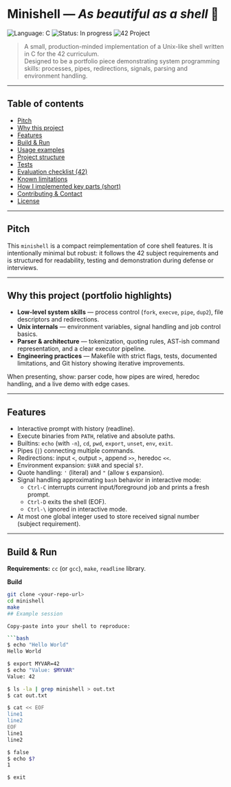 # Minishell — *As beautiful as a shell* 🚀

![Language: C](https://img.shields.io/badge/language-C-blue)
![Status: In progress](https://img.shields.io/badge/status-in--progress-yellow)
![42 Project](https://img.shields.io/badge/42-minishell-orange)

> A small, production-minded implementation of a Unix-like shell written in C for the 42 curriculum.  
> Designed to be a portfolio piece demonstrating system programming skills: processes, pipes, redirections, signals, parsing and environment handling.

---

## Table of contents

- [Pitch](#pitch)  
- [Why this project](#why-this-project-portfolio-highlights)  
- [Features](#features)  
- [Build & Run](#build--run)  
- [Usage examples](#usage-examples)  
- [Project structure](#project-structure)  
- [Tests](#tests)  
- [Evaluation checklist (42)](#evaluation-checklist-42)  
- [Known limitations](#known-limitations)  
- [How I implemented key parts (short)](#how-i-implemented-key-parts-short)  
- [Contributing & Contact](#contributing--contact)  
- [License](#license)

---

## Pitch

This `minishell` is a compact reimplementation of core shell features. It is intentionally minimal but robust: it follows the 42 subject requirements and is structured for readability, testing and demonstration during defense or interviews.

---

## Why this project (portfolio highlights)

- **Low-level system skills** — process control (`fork`, `execve`, `pipe`, `dup2`), file descriptors and redirections.  
- **Unix internals** — environment variables, signal handling and job control basics.  
- **Parser & architecture** — tokenization, quoting rules, AST-ish command representation, and a clear executor pipeline.  
- **Engineering practices** — Makefile with strict flags, tests, documented limitations, and Git history showing iterative improvements.

When presenting, show: parser code, how pipes are wired, heredoc handling, and a live demo with edge cases.

---

## Features

- Interactive prompt with history (readline).
- Execute binaries from `PATH`, relative and absolute paths.
- Builtins: `echo` (with `-n`), `cd`, `pwd`, `export`, `unset`, `env`, `exit`.
- Pipes (`|`) connecting multiple commands.
- Redirections: input `<`, output `>`, append `>>`, heredoc `<<`.
- Environment expansion: `$VAR` and special `$?`.
- Quote handling: `'` (literal) and `"` (allow `$` expansion).
- Signal handling approximating `bash` behavior in interactive mode:
  - `Ctrl-C` interrupts current input/foreground job and prints a fresh prompt.
  - `Ctrl-D` exits the shell (EOF).
  - `Ctrl-\` ignored in interactive mode.
- At most one global integer used to store received signal number (subject requirement).

---

## Build & Run

**Requirements:** `cc` (or `gcc`), `make`, `readline` library.

**Build**

```bash
git clone <your-repo-url>
cd minishell
make
## Example session

Copy-paste into your shell to reproduce:

```bash
$ echo "Hello World"
Hello World

$ export MYVAR=42
$ echo "Value: $MYVAR"
Value: 42

$ ls -la | grep minishell > out.txt
$ cat out.txt

$ cat << EOF
line1
line2
EOF
line1
line2

$ false
$ echo $?
1

$ exit

